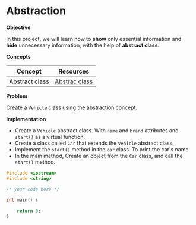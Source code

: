 # Abstraction

**Objective**

In this project, we will learn how to **show** only essential information and **hide** unnecessary information, with the help of **abstract class**.


**Concepts**

| Concept   |      Resources      |
|----------|:-------------:|
|Abstract class| [Abstrac class](https://www.youtube.com/watch?v=UtvrvFAgLCQ)|


**Problem**

Create  a `Vehicle` class using the abstraction concept.

**Implementation**

* Create a `Vehicle` abstract class. With `name` and `brand` attributes and `start()` as a virtual function.
* Create a class called `Car` that extends the `Vehicle` abstract class.
* Implement the `start()` method in the `car` class. To print the car's name.
* In the main method, Create an object from the `Car` class, and call the `start()` method.

```cpp
#include <iostream>
#include <string>

/* your code here */

int main() {
 
    return 0;
}
```
